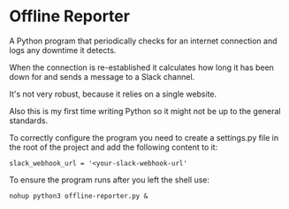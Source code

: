 # Offline Reporter
A Python program that periodically checks for an internet connection and logs any downtime it detects.

When the connection is re-established it calculates how long it has been down for and sends a message to a Slack channel.

It's not very robust, because it relies on a single website.

Also this is my first time writing Python so it might not be up to the general standards.

To correctly configure the program you need to create a settings.py file in the root of the project and add 
the following content to it:

    slack_webhook_url = '<your-slack-webhook-url' 

To ensure the program runs after you left the shell use:

    nohup python3 offline-reporter.py &
